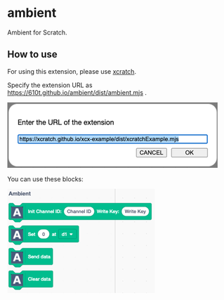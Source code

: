 # ambient
Ambient for Scratch.

## How to use
For using this extension, please use [xcratch](https://xcratch.github.io/editor/).

Specify the extension URL as https://610t.github.io/ambient/dist/ambient.mjs .

![](img/specify_URL.png)

You can use these blocks:

![](img/Ambient_blocks.png)

